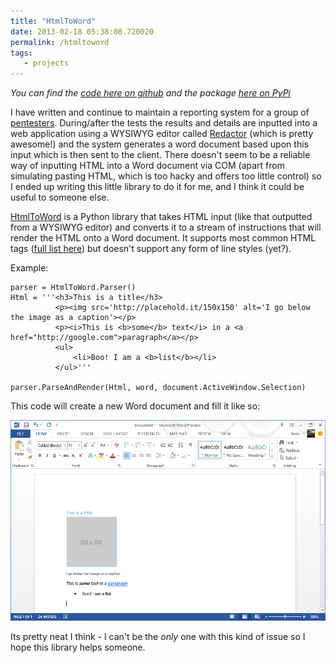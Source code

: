 ```yaml
---
title: "HtmlToWord"
date: 2013-02-18 05:38:08.720020
permalink: /htmltoword
tags:
   - projects
---
```


*You can find the [code here on github](https://github.com/orf/HtmlToWord) and the package [here on PyPi](https://pypi.python.org/pypi/HtmlToWord)*

I have written and continue to maintain a reporting system for a group of [pentesters](http://en.wikipedia.org/wiki/Penetration_test). During/after the tests the results and details are inputted into a web application using a WYSIWYG editor called [Redactor](http://redactorjs.com/) (which is pretty awesome!) and the system generates a word document based upon this input which is then sent to the client. There doesn't seem to be a reliable way of inputting HTML into a Word document via COM (apart from simulating pasting HTML, which is too hacky and offers too little control) so I ended up writing this little library to do it for me, and I think it could be useful to someone else.

[HtmlToWord](https://github.com/orf/HtmlToWord) is a Python library that takes HTML input (like that outputted from a WYSIWYG editor) and converts it to a stream of instructions that will render the HTML onto a Word document. It supports most common HTML tags ([full list here](https://github.com/orf/HtmlToWord#supported-tags-and-extentions)) but doesn't support any form of line styles (yet?).

Example:

    parser = HtmlToWord.Parser()
    Html = '''<h3>This is a title</h3>
              <p><img src='http://placehold.it/150x150' alt='I go below the image as a caption'></p>
              <p><i>This is <b>some</b> text</i> in a <a href="http://google.com">paragraph</a></p>
              <ul>
                  <li>Boo! I am a <b>list</b></li>
              </ul>'''

    parser.ParseAndRender(Html, word, document.ActiveWindow.Selection)

This code will create a new Word document and fill it like so:

![](./PJcHQJG.png)

Its pretty neat I think - I can't be the *only* one with this kind of issue so I hope this library helps someone.
    